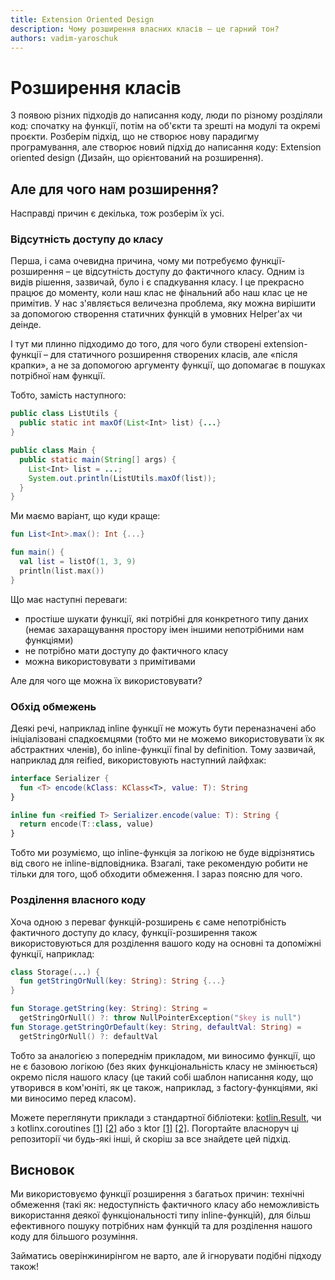```yaml
---
title: Extension Oriented Design
description: Чому розширення власних класів – це гарний тон?
authors: vadim-yaroschuk
---
```

# Розширення класів
З появою різних підходів до написання коду, люди по різному розділяли код: спочатку на функції, потім на об'єкти 
та зрешті на модулі та окремі проєкти. Розберім підхід, що не створює нову парадигму програмування, але створює
новий підхід до написання коду: Extension oriented design (Дизайн, що орієнтований на розширення).

## Але для чого нам розширення?
Насправді причин є декілька, тож розберім їх усі.
### Відсутність доступу до класу
Перша, і сама очевидна причина, чому ми потребуємо функції-розширення – це відсутність доступу до фактичного класу.
Одним із видів рішення, зазвичай, було і є спадкування класу. І це прекрасно працює до моменту, 
коли наш клас не фінальний або наш клас це не примітив. У нас з'являється величезна проблема, яку можна вирішити за допомогою створення статичних функцій в умовних
Helper'ax чи деінде.

І тут ми плинно підходимо до того, для чого були створені extension-функції – для статичного розширення створених класів,
але «після крапки», а не за допомогою аргументу функції, що допомагає в пошуках потрібної нам функції.

Тобто, замість наступного:
```java 
public class ListUtils {
  public static int maxOf(List<Int> list) {...}
}

public class Main {
  public static main(String[] args) {
    List<Int> list = ...;
    System.out.println(ListUtils.maxOf(list));
  }
}
```
Ми маємо варіант, що куди краще:
```kotlin
fun List<Int>.max(): Int {...}

fun main() {
  val list = listOf(1, 3, 9)
  println(list.max())
}
```
Що має наступні переваги:
- простіше шукати функції, які потрібні для конкретного типу даних (немає захаращування простору імен іншими непотрібними нам функціями)
- не потрібно мати доступу до фактичного класу
- можна використовувати з примітивами

Але для чого ще можна їх використовувати?

### Обхід обмежень
Деякі речі, наприклад inline функції не можуть бути переназначені або ініціалізовані спадкоємцями (тобто ми не можемо
використовувати їх як абстрактних членів), бо inline-функції final by definition. Тому зазвичай, наприклад для reified,
використовують наступний лайфхак:
```kotlin
interface Serializer {
  fun <T> encode(kClass: KClass<T>, value: T): String
}

inline fun <reified T> Serializer.encode(value: T): String {
  return encode(T::class, value)
}
```
Тобто ми розуміємо, що inline-функція за логікою не буде відрізнятись від свого не inline-відповідника. Взагалі, таке
рекомендую робити не тільки для того, щоб обходити обмеження. І зараз поясню для чого.

### Розділення власного коду
Хоча одною з переваг функцій-розширень є саме непотрібність фактичного доступу до класу, функції-розширення
також використовуються для розділення вашого коду на основні та допоміжні функції, наприклад:
```kotlin
class Storage(...) {
  fun getStringOrNull(key: String): String {...}
}

fun Storage.getString(key: String): String = 
  getStringOrNull() ?: throw NullPointerException("$key is null")
fun Storage.getStringOrDefault(key: String, defaultVal: String) = 
  getStringOrNull() ?: defaultVal
```
Тобто за аналогією з попереднім прикладом, ми виносимо функції, що не є базовою логікою (без яких функціональність
класу не змінюється) окремо після нашого класу (це такий собі шаблон написання коду, що утворився в ком'юніті,
як це також, наприклад, з factory-функціями, які ми виносимо перед класом).

Можете переглянути приклади з стандартної бібліотеки: [kotlin.Result](https://github.com/JetBrains/kotlin/blob/master/libraries/stdlib/src/kotlin/util/Result.kt#L173), чи з kotlinx.coroutines 
[\[1\]](https://github.com/Kotlin/kotlinx.serialization/blob/master/core/commonMain/src/kotlinx/serialization/encoding/Decoding.kt#L561)
[\[2\]](https://github.com/Kotlin/kotlinx.serialization/blob/master/core/commonMain/src/kotlinx/serialization/encoding/Encoding.kt#L483)
або з ktor
[\[1\]](https://github.com/ktorio/ktor/blob/main/ktor-io/common/src/io/ktor/utils/io/ByteReadChannel.kt#L201)
[\[2\]](https://github.com/ktorio/ktor/blob/main/ktor-io/common/src/io/ktor/utils/io/core/Packet.kt#L15). 
Погортайте власноруч ці репозиторії чи будь-які інші, й скоріш за все знайдете цей підхід.

## Висновок
Ми використовуємо функції розширення з багатьох причин: технічні обмеження (такі як: недоступність фактичного класу
або неможливість використання деякої функціональності типу inline-функцій), для більш ефективного пошуку потрібних нам 
функцій та для розділення нашого коду для більшого розуміння.

Займатись оверінжинирінгом не варто, але й ігнорувати подібні підходу також!

